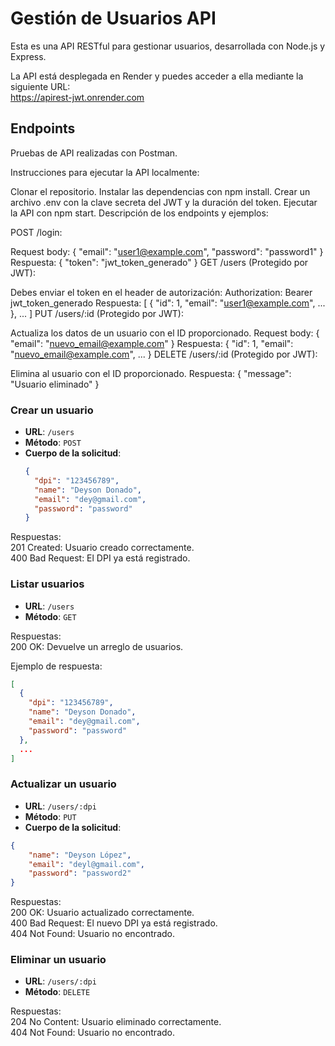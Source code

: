 # Gestión de Usuarios API

Esta es una API RESTful para gestionar usuarios, desarrollada con Node.js y Express.

La API está desplegada en Render y puedes acceder a ella mediante la siguiente URL:<br>
https://apirest-jwt.onrender.com

## Endpoints
Pruebas de API realizadas con Postman.

Instrucciones para ejecutar la API localmente:

Clonar el repositorio.
Instalar las dependencias con npm install.
Crear un archivo .env con la clave secreta del JWT y la duración del token.
Ejecutar la API con npm start.
Descripción de los endpoints y ejemplos:

POST /login:

Request body: { "email": "user1@example.com", "password": "password1" }
Respuesta: { "token": "jwt_token_generado" }
GET /users (Protegido por JWT):

Debes enviar el token en el header de autorización: Authorization: Bearer jwt_token_generado
Respuesta: [ { "id": 1, "email": "user1@example.com", ... }, ... ]
PUT /users/:id (Protegido por JWT):

Actualiza los datos de un usuario con el ID proporcionado.
Request body: { "email": "nuevo_email@example.com" }
Respuesta: { "id": 1, "email": "nuevo_email@example.com", ... }
DELETE /users/:id (Protegido por JWT):

Elimina al usuario con el ID proporcionado.
Respuesta: { "message": "Usuario eliminado" }

### Crear un usuario

- **URL**: `/users`
- **Método**: `POST`
- **Cuerpo de la solicitud**:
  ```json
  {
    "dpi": "123456789",
    "name": "Deyson Donado",
    "email": "dey@gmail.com",
    "password": "password"
  }
  ```
Respuestas:<br>
201 Created: Usuario creado correctamente.<br>
400 Bad Request: El DPI ya está registrado.

### Listar usuarios
- **URL**: `/users`
- **Método**: `GET`

Respuestas:<br>
200 OK: Devuelve un arreglo de usuarios.

Ejemplo de respuesta:
```json
[
  {
    "dpi": "123456789",
    "name": "Deyson Donado",
    "email": "dey@gmail.com",
    "password": "password"
  },
  ...
]
```
### Actualizar un usuario
- **URL**: `/users/:dpi`
- **Método**: `PUT`
- **Cuerpo de la solicitud**:
```json
{
    "name": "Deyson López",
    "email": "deyl@gmail.com",
    "password": "password2"
}
```
Respuestas:<br>
200 OK: Usuario actualizado correctamente. <br>
400 Bad Request: El nuevo DPI ya está registrado.<br>
404 Not Found: Usuario no encontrado.

### Eliminar un usuario
- **URL**: `/users/:dpi`
- **Método**: `DELETE`

Respuestas:<br>
204 No Content: Usuario eliminado correctamente.<br>
404 Not Found: Usuario no encontrado.
